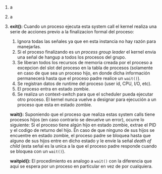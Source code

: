 1. a
2. a
3. **exit():** Cuando un proceso ejecuta esta system call el kernel realiza una serie de acciones previo a la finalizacion formal 
del proceso:
   1. Ignora todas las señales ya que en esta instancia no hay razón para manejarlas.
   2. Si el proceso finalizando es un _process group leader_ el kernel envia una señal de hangup a todos los procesos del grupo.
   3. Se liberan todos los recursos de memoria creada por el proceso a excepcion del slot del proceso en la tabla de procesos 
   (solamente en caso de que sea un proceso hijo, en donde dicha información permanecerá hasta que el proceso padre realice 
   un `wait()`).
   4. Se registran datos de runtime del proceso (user id, CPU, I/O, etc).
   5. El proceso entra en estado zombie.
   6. Se realiza un context-switch para que el scheduler pueda ejecutar otro proceso. El kernel nunca vuelve a designar para
   ejecución a un proceso que esta en estado zombie.
   
   **wait():** Suponiendo que el proceso que realiza estas system calls tiene procesos hijos (en caso contrario 
   se devuelve un error), ocurre lo siguiente:
   Si el proceso tiene algún hijo en estado zombie, extrae el PID y el codigo de returno del hijo. En caso de que ninguno de sus
   hijos se encuentre en estado zombie, el proceso padre se bloquea hasta que alguno de sus hijos entre en dicho estado y le envíe 
   la señal _death of child_ (esta señal es la unica a la que el proceso padre responde cuando se bloquea con un `wait()`).
   
   **waitpid():** El procedimiento es analogo a `wait()` con la diferencia que aqui se espera por un proceso en particular en vez 
   de por cualquiera.
